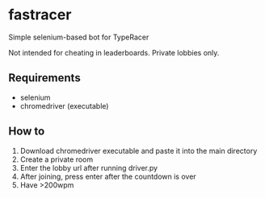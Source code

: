 # fastracer
Simple selenium-based bot for TypeRacer

Not intended for cheating in leaderboards. Private lobbies only.

## Requirements
- selenium
- chromedriver (executable)

## How to
1. Download chromedriver executable and paste it into the main directory 
2. Create a private room
3. Enter the lobby url after running driver.py
4. After joining, press enter after the countdown is over
5. Have >200wpm
